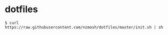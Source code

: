 dotfiles
===

```
$ curl https://raw.githubusercontent.com/nzmosh/dotfiles/master/init.sh | sh
```

